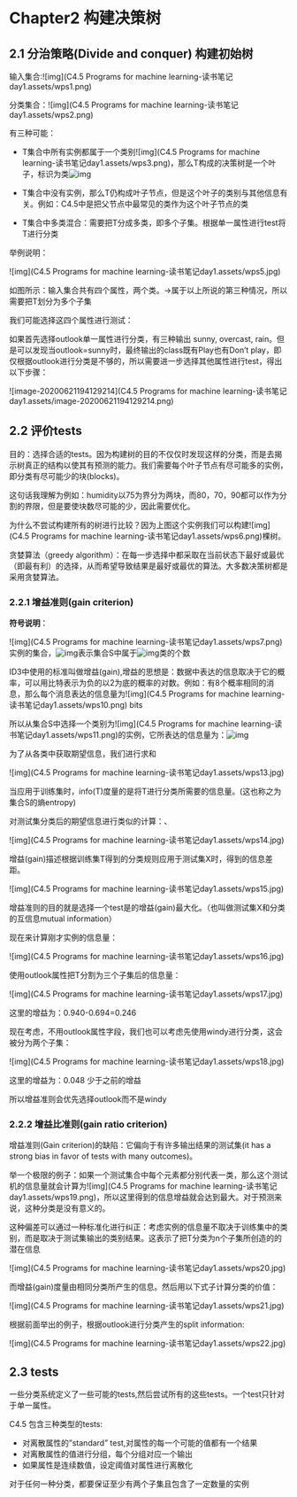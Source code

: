 # Chapter2 构建决策树

## 2.1 分治策略(Divide and conquer) 构建初始树

输入集合:![img](C4.5 Programs for machine learning-读书笔记day1.assets/wps1.png)

分类集合：![img](C4.5 Programs for machine learning-读书笔记day1.assets/wps2.png)

有三种可能：

- T集合中所有实例都属于一个类别![img](C4.5 Programs for machine learning-读书笔记day1.assets/wps3.png)，那么T构成的决策树是一个叶子，标识为类![img](file:///C:\Users\Will\AppData\Local\Temp\ksohtml7816\wps4.png)

- T集合中没有实例，那么T仍构成叶子节点，但是这个叶子的类别与其他信息有关。例如：C4.5中是把父节点中最常见的类作为这个叶子节点的类

- T集合中多类混合：需要把T分成多类，即多个子集。根据单一属性进行test将T进行分类

举例说明：

![img](C4.5 Programs for machine learning-读书笔记day1.assets/wps5.jpg) 

如图所示：输入集合共有四个属性，两个类。→属于以上所说的第三种情况，所以需要把T划分为多个子集

我们可能选择这四个属性进行测试：

如果首先选择outlook单一属性进行分类，有三种输出 sunny, overcast, rain。但是可以发现当outlook=sunny时，最终输出的class既有Play也有Don’t play，即仅根据outlook进行分类是不够的，所以需要进一步选择其他属性进行test，得出以下步骤：

![image-20200621194129214](C4.5 Programs for machine learning-读书笔记day1.assets/image-20200621194129214.png)

## 2.2 评价tests

目的：选择合适的tests。因为构建树的目的不仅仅时发现这样的分类，而是去揭示树真正的结构以使其有预测的能力。我们需要每个叶子节点有尽可能多的实例，即分类有尽可能少的块(blocks)。

这句话我理解为例如：humidity以75为界分为两块，而80，70，90都可以作为分割的界限，但是要使块数尽可能的少，因此需要优化。

为什么不尝试构建所有的树进行比较？因为上图这个实例我们可以构建![img](C4.5 Programs for machine learning-读书笔记day1.assets/wps6.png)棵树。

贪婪算法（greedy algorithm）：在每一步选择中都采取在当前状态下最好或最优（即最有利）的选择，从而希望导致结果是最好或最优的算法。大多数决策树都是采用贪婪算法。

### 2.2.1 增益准则(gain criterion)

**符号说明**：

![img](C4.5 Programs for machine learning-读书笔记day1.assets/wps7.png)实例的集合，![img](file:///C:\Users\Will\AppData\Local\Temp\ksohtml7816\wps8.png)表示集合S中属于![img](file:///C:\Users\Will\AppData\Local\Temp\ksohtml7816\wps9.png)类的个数

ID3中使用的标准叫做增益(gain),增益的思想是：数据中表达的信息取决于它的概率，可以用比特表示为负的以2为底的概率的对数。例如：有8个概率相同的消息，那么每个消息表达的信息量为![img](C4.5 Programs for machine learning-读书笔记day1.assets/wps10.png) bits

所以从集合S中选择一个类别为![img](C4.5 Programs for machine learning-读书笔记day1.assets/wps11.png)的实例，它所表达的信息量为：![img](file:///C:\Users\Will\AppData\Local\Temp\ksohtml7816\wps12.png)

为了从各类中获取期望信息，我们进行求和

![img](C4.5 Programs for machine learning-读书笔记day1.assets/wps13.jpg) 

当应用于训练集时，info(T)度量的是将T进行分类所需要的信息量。(这也称之为集合S的熵entropy)

对测试集分类后的期望信息进行类似的计算：、

![img](C4.5 Programs for machine learning-读书笔记day1.assets/wps14.jpg) 

增益(gain)描述根据训练集T得到的分类规则应用于测试集X时，得到的信息差距。

![img](C4.5 Programs for machine learning-读书笔记day1.assets/wps15.jpg) 

增益准则的目的就是选择一个test是的增益(gain)最大化。（也叫做测试集X和分类的互信息mutual information）

现在来计算刚才实例的信息量：

![img](C4.5 Programs for machine learning-读书笔记day1.assets/wps16.jpg) 

使用outlook属性把T分割为三个子集后的信息量：

![img](C4.5 Programs for machine learning-读书笔记day1.assets/wps17.jpg) 

这里的增益为：0.940-0.694=0.246

现在考虑，不用outlook属性字段，我们也可以考虑先使用windy进行分类，这会被分为两个子集：

![img](C4.5 Programs for machine learning-读书笔记day1.assets/wps18.jpg) 

这里的增益为：0.048 少于之前的增益

所以增益准则会优先选择outlook而不是windy

### 2.2.2 增益比准则(gain ratio criterion)

增益准则(Gain criterion)的缺陷：它偏向于有许多输出结果的测试集(it has a strong bias in favor of tests with many outcomes)。

举一个极限的例子：如果一个测试集合中每个元素都分别代表一类，那么这个测试机的信息量就会计算为![img](C4.5 Programs for machine learning-读书笔记day1.assets/wps19.png)，所以这里得到的信息增益就会达到最大。对于预测来说，这种分类是没有意义的。

这种偏差可以通过一种标准化进行纠正：考虑实例的信息量不取决于训练集中的类别，而是取决于测试集输出的类别结果。这表示了把T分类为n个子集所创造的的潜在信息

![img](C4.5 Programs for machine learning-读书笔记day1.assets/wps20.jpg) 

而增益(gain)度量由相同分类所产生的信息。然后用以下式子计算分类的价值：

![img](C4.5 Programs for machine learning-读书笔记day1.assets/wps21.jpg) 

根据前面举出的例子，根据outlook进行分类产生的split information:

![img](C4.5 Programs for machine learning-读书笔记day1.assets/wps22.jpg) 

## 2.3 tests

一些分类系统定义了一些可能的tests,然后尝试所有的这些tests。一个test只针对于单一属性。

C4.5 包含三种类型的tests:

- 对离散属性的”standard” test,对属性的每一个可能的值都有一个结果
- 对离散属性的值进行分组，每个分组对应一个输出
- 如果属性是连续数值，设定阈值对属性进行离散化

对于任何一种分类，都要保证至少有两个子集且包含了一定数量的实例